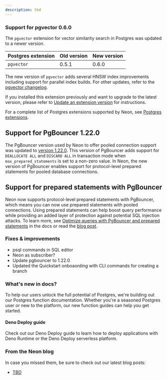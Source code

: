 ```yaml
---
description: tbd
---
```


### Support for pgvector 0.6.0

The `pgvector` extension for vector similarity search in Postgres was updated to a newer version.

| Postgres extension           | Old version   | New version   |
|------------------------------|---------------|---------------|
| `pgvector`                   | 0.5.1         | 0.6.0         |

The new version of `pgvector` adds several HNSW index improvements including support for parallel index builds. For other updates, refer to the [pgvector changelog](https://github.com/pgvector/pgvector/blob/master/CHANGELOG.md).

If you installed this extension previously and want to upgrade to the latest version, please refer to [Update an extension version](/docs/extensions/pg-extensions#update-an-extension-version) for instructions.

For a complete list of Postgres extensions supported by Neon, see [Postgres extensions](/docs/extensions/pg-extensions).

## Support for PgBouncer 1.22.0

The PgBouncer version used by Neon to offer pooled connection support was updated to [version 1.22.0](https://www.pgbouncer.org/changelog.html#pgbouncer-122x). This version of PgBouncer adds support for `DEALLOCATE ALL` and `DISCARD ALL` in transaction mode when `max_prepared_statements` is set to a non-zero value. In Neon, the new version of PgBouncer enables support for protocol-level prepared statements for pooled database connections.

## Support for prepared statements with PgBouncer

Neon now supports protocol-level prepared statements with PgBouncer, which means you can now use prepared statements with pooled connections. Using prepared statements can help boost query performance while providing an added layer of protection against potential SQL injection attacks. To learn more, see [Optimize queries with PgBouncer and prepared statements](/docs/connect/connection-pooling#optimize-queries-with-pgbouncer-and-prepared-statements) in the docs or read the [blog post](tbd).

### Fixes & improvements

- psql commands in SQL editor
- Neon as subscriber?
- Update pgbouncer to 1.22.0
- Updated the Quickstart onboaording with CLI commands for creating a branch

### What's new in docs?

To help our users unlock the full potential of Postgres, we're building out our Postgres function documentation. Whether you're a seasoned Postgres user or new to the platform, our new function guides can help you get started.

#### Deno Deploy guide

Check out our Deno Deploy guide to learn how to deploy applications with Deno Runtime or the Deno Deploy serverless platform. 

### From the Neon blog

In case you missed them, be sure to check out our latest blog posts:

- [TBD](tbd)

